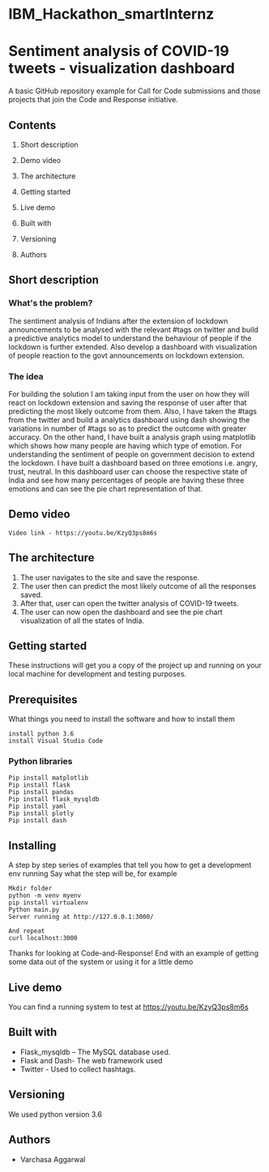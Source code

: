 # IBM_Hackathon_smartInternz

# Sentiment analysis of COVID-19 tweets - visualization dashboard
     
A basic GitHub repository example for Call for Code submissions and those projects that join the Code and Response initiative.
## Contents
1.	Short description
2.	Demo video
3.	The architecture

4.	Getting started
5.	Live demo
6.	Built with
7.	Versioning
8.	Authors

## Short description
### What's the problem?
The sentiment analysis of Indians after the extension of lockdown announcements to be analysed with the relevant #tags on twitter and build a predictive analytics model to understand the behaviour of people if the lockdown is further extended.
Also develop a dashboard with visualization of people reaction to the govt announcements on lockdown extension.

### The idea
For building the solution I am taking input from the user on how they will react on lockdown extension and saving the response of user after that predicting the most likely outcome from them. 
Also, I have taken the #tags from the twitter and build a analytics dashboard using dash showing the variations in number of #tags so as to predict the outcome with greater accuracy.
On the other hand, I have built a analysis graph using matplotlib which shows how many people are having which type of emotion. 
For understanding the sentiment of people on government decision to extend the lockdown. I have built a dashboard based on three emotions i.e. angry, trust, neutral. In this dashboard user can choose the respective state of India and see how many percentages of people are having these three emotions and can see the pie chart representation of that.


## Demo video
```
Video link - https://youtu.be/KzyQ3ps8m6s
```

## The architecture
1.	The user navigates to the site and save the response. 
2.	The user then can predict the most likely outcome of all the responses saved. 
3.	After that, user can open the twitter analysis of COVID-19 tweets. 
4.	The user can now open the dashboard and see the pie chart visualization of all the states of India. 


## Getting started
These instructions will get you a copy of the project up and running on your local machine for development and testing purposes. 

## Prerequisites
What things you need to install the software and how to install them
```
install python 3.6
install Visual Studio Code
```
### Python libraries
```
Pip install matplotlib
Pip install flask
Pip install pandas
Pip install flask_mysqldb
Pip install yaml
Pip install plotly
Pip install dash
```

## Installing
A step by step series of examples that tell you how to get a development env running
Say what the step will be, for example
```
Mkdir folder
python -m venv myenv
pip install virtualenv
Python main.py
Server running at http://127.0.0.1:3000/
```
```
And repeat
curl localhost:3000
```
Thanks for looking at Code-and-Response!
End with an example of getting some data out of the system or using it for a little demo

## Live demo
You can find a running system to test at https://youtu.be/KzyQ3ps8m6s

## Built with
- Flask_mysqldb – The MySQL database used. 
- Flask and Dash- The web framework used
- Twitter - Used to collect hashtags. 

## Versioning
We used python version 3.6 

## Authors
- Varchasa Aggarwal 

